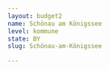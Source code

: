 ```yaml
---
layout: budget2
name: Schönau am Königssee
level: kommune
state: BY
slug: Schönau-am-Königssee

---
```



